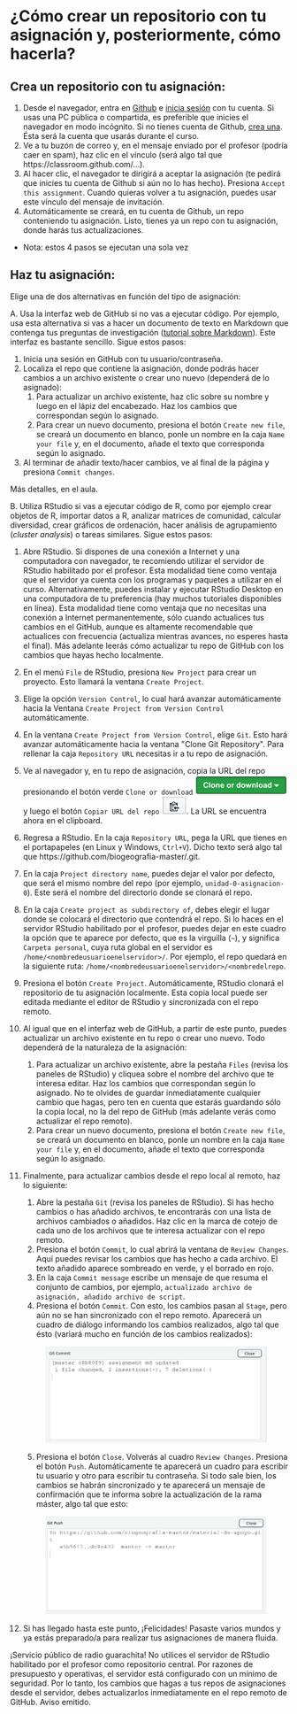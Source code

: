 # ¿Cómo crear un repositorio con tu asignación y, posteriormente, cómo hacerla?

## Crea un repositorio con tu asignación:

1. Desde el navegador, entra en [Github](https://github.com/) e [inicia sesión](https://github.com/login) con tu cuenta. Si usas una PC pública o compartida, es preferible que inicies el navegador en modo incógnito. Si no tienes cuenta de Github, [crea una](https://github.com/join). Ésta será la cuenta que usarás durante el curso.
2. Ve a tu buzón de correo y, en el mensaje enviado por el profesor (podría caer en spam), haz clic en el vínculo (será algo tal que https://<i></i>classroom.github.com/...).
3. Al hacer clic, el navegador te dirigirá a aceptar la asignación (te pedirá que inicies tu cuenta de Github si aún no lo has hecho). Presiona `Accept this assignment`. Cuando quieras volver a tu asignación, puedes usar este vínculo del mensaje de invitación.
4. Automáticamente se creará, en tu cuenta de Github, un repo conteniendo tu asignación. Listo, tienes ya un repo con tu asignación, donde harás tus actualizaciones.

* Nota: estos 4 pasos se ejecutan una sola vez

## Haz tu asignación:

Elige una de dos alternativas en función del tipo de asignación:

A. Usa la interfaz web de GitHub si no vas a ejecutar código. Por ejemplo, usa esta alternativa si vas a hacer un documento de texto en Markdown que contenga tus preguntas de investigación ([tutorial sobre Markdown](https://www.youtube.com/watch?v=y6XdzBNC0_0)). Este interfaz es bastante sencillo. Sigue estos pasos:

1. Inicia una sesión en GitHub con tu usuario/contraseña.
2. Localiza el repo que contiene la asignación, donde podrás hacer cambios a un archivo existente o crear uno nuevo (dependerá de lo asignado):
    1. Para actualizar un archivo existente, haz clic sobre su nombre y luego en el lápiz del encabezado. Haz los cambios que correspondan según lo asignado.
    2. Para crear un nuevo documento, presiona el botón `Create new file`, se creará un documento en blanco, ponle un nombre en la caja `Name your file` y, en el documento, añade el texto que corresponda según lo asignado.
3. Al terminar de añadir texto/hacer cambios, ve al final de la página y presiona `Commit changes`.

Más detalles, en el aula.

B. Utiliza RStudio si vas a ejecutar código de R, como por ejemplo crear objetos de R, importar datos a R, analizar matrices de comunidad, calcular diversidad, crear gráficos de ordenación, hacer análisis de agrupamiento (*cluster analysis*) o tareas similares. Sigue estos pasos:

1. Abre RStudio. Si dispones de una conexión a Internet y una computadora con navegador, te recomiendo utilizar el servidor de RStudio habilitado por el profesor. Esta modalidad tiene como ventaja que el servidor ya cuenta con los programas y paquetes a utilizar en el curso.  Alternativamente, puedes instalar y ejecutar RStudio Desktop en una computadora de tu preferencia (hay muchos tutoriales disponibles en línea). Esta modalidad tiene como ventaja que no necesitas una conexión a Internet permanentemente, sólo cuando actualices tus cambios en el GitHub, aunque es altamente recomendable que actualices con frecuencia (actualiza mientras avances, no esperes hasta el final). Más adelante leerás cómo actualizar tu repo de GitHub con los cambios que hayas hecho localmente.
2. En el menú `File` de RStudio, presiona `New Project` para crear un proyecto. Esto llamará la ventana `Create Project`.
3. Elige la opción `Version Control`, lo cual hará avanzar automáticamente hacia la Ventana `Create Project from Version Control` automáticamente.
4. En la ventana `Create Project from Version Control`, elige `Git`. Esto hará avanzar automáticamente hacia la ventana "Clone Git Repository". Para rellenar la caja `Repository URL` necesitas ir a tu repo de asignación.
5. Ve al navegador y, en tu repo de asignación, copia la URL del repo presionando el botón verde `Clone or download` ![](img/bt_clone_or_download.png) y luego el botón `Copiar URL del repo` ![](img/bt_copy_repo_url.png). La URL se encuentra ahora en el clipboard.
6. Regresa a RStudio. En la caja `Repository URL`, pega la URL que tienes en el portapapeles (en Linux y Windows, `Ctrl+V`). Dicho texto será algo tal que https://<i></i>github.com/biogeografia-master/<nombredelrepo>.git.
7. En la caja `Project directory name`, puedes dejar el valor por defecto, que será el mismo nombre del repo (por ejemplo, `unidad-0-asignacion-0`). Este será el nombre del directorio donde se clonará el repo.
8. En la caja `Create project as subdirectory of`, debes elegir el lugar donde se colocará el directorio que contendrá el repo. Si lo haces en el servidor RStudio habilitado por el profesor, puedes dejar en este cuadro la opción que te aparece por defecto, que es la virguilla (`~`), y significa `Carpeta personal`, cuya ruta global en el servidor es `/home/<nombredeusuarioenelservidor>/`. Por ejemplo, el repo quedará en la siguiente ruta: `/home/<nombredeusuarioenelservidor>/<nombredelrepo`.
9. Presiona el botón `Create Project`. Automáticamente, RStudio clonará el repositorio de tu asignación localmente. Esta copia local puede ser editada mediante el editor de RStudio y sincronizada con el repo remoto.
10. Al igual que en el interfaz web de GitHub, a partir de este punto, puedes actualizar un archivo existente en tu repo o crear uno nuevo. Todo dependerá de la naturaleza de la asignación:
    1. Para actualizar un archivo existente, abre la pestaña `Files` (revisa los paneles de RStudio) y cliquea sobre el nombre del archivo que te interesa editar. Haz los cambios que correspondan según lo asignado. No te olvides de guardar inmediatamente cualquier cambio que hagas, pero ten en cuenta que estarás guardando sólo la copia local, no la del repo de GitHub (más adelante verás como actualizar el repo remoto).
    2. Para crear un nuevo documento, presiona el botón `Create new file`, se creará un documento en blanco, ponle un nombre en la caja `Name your file` y, en el documento, añade el texto que corresponda según lo asignado.
11. Finalmente, para actualizar cambios desde el repo local al remoto, haz lo siguiente:
    1. Abre la pestaña `Git` (revisa los paneles de RStudio). Si has hecho cambios o has añadido archivos, te encontrarás con una lista de archivos cambiados o añadidos. Haz clic en la marca de cotejo de cada uno de los archivos que te interesa actualizar con el repo remoto.
    2. Presiona el botón `Commit`, lo cual abrirá la ventana de `Review Changes`. Aquí puedes revisar los cambios que has hecho a cada archivo. El texto añadido aparece sombreado en verde, y el borrado en rojo.
    3. En la caja `Commit message` escribe un mensaje de que resuma el conjunto de cambios, por ejemplo, `actualizado archivo de asignación, añadido archivo de script`.
    4. Presiona el botón `Commit`. Con esto, los cambios pasan al `Stage`, pero aún no se han sincronizado con el repo remoto. Aparecerá un cuadro de diálogo informando los cambios realizados, algo tal que ésto (variará mucho en función de los cambios realizados):
    
    <figure><img src="img/master_branch_changes.png" width="400"></figure>
    
    5. Presiona el botón `Close`. Volverás al cuadro `Review Changes`. Presiona el botón `Push`. Automáticamente te aparecerá un cuadro para escribir tu usuario y otro para escribir tu contraseña. Si todo sale bien, los cambios se habrán sincronizado y te aparecerá un mensaje de confirmación que te informa sobre la actualización de la rama máster, algo tal que esto:
    
    <figure><img src="img/master_branch_updated.png" width="400"></figure>
    
12. Si has llegado hasta este punto, ¡Felicidades! Pasaste varios mundos y ya estás preparado/a para realizar tus asignaciones de manera fluida.

¡Servicio público de radio guarachita! No utilices el servidor de RStudio habilitado por el profesor como repositorio central. Por razones de presupuesto y operativas, el servidor está configurado con un mínimo de seguridad. Por lo tanto, los cambios que hagas a tus repos de asignaciones desde el servidor, debes actualizarlos inmediatamente en el repo remoto de GitHub. Aviso emitido.